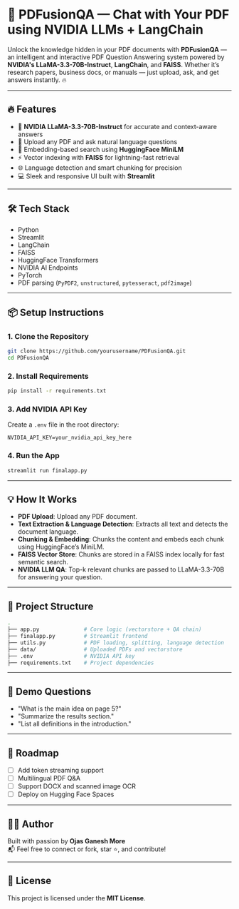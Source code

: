 # 🚀 PDFusionQA — Chat with Your PDF using NVIDIA LLMs + LangChain

Unlock the knowledge hidden in your PDF documents with **PDFusionQA** — an intelligent and interactive PDF Question Answering system powered by **NVIDIA's LLaMA-3.3-70B-Instruct**, **LangChain**, and **FAISS**. Whether it’s research papers, business docs, or manuals — just upload, ask, and get answers instantly. 🔥

---

## 🔥 Features

- 🤖 **NVIDIA LLaMA-3.3-70B-Instruct** for accurate and context-aware answers  
- 📄 Upload any PDF and ask natural language questions  
- 🧠 Embedding-based search using **HuggingFace MiniLM**  
- ⚡ Vector indexing with **FAISS** for lightning-fast retrieval  
- 🌐 Language detection and smart chunking for precision  
- 💻 Sleek and responsive UI built with **Streamlit**  

---

## 🛠 Tech Stack

- Python  
- Streamlit  
- LangChain  
- FAISS  
- HuggingFace Transformers  
- NVIDIA AI Endpoints  
- PyTorch  
- PDF parsing (`PyPDF2`, `unstructured`, `pytesseract`, `pdf2image`)  

---

## 📦 Setup Instructions

### 1. Clone the Repository

```bash
git clone https://github.com/yourusername/PDFusionQA.git
cd PDFusionQA
```

### 2. Install Requirements

```bash
pip install -r requirements.txt
```

### 3. Add NVIDIA API Key

Create a `.env` file in the root directory:

```env
NVIDIA_API_KEY=your_nvidia_api_key_here
```

### 4. Run the App

```bash
streamlit run finalapp.py
```

---

## 💡 How It Works

- **PDF Upload**: Upload any PDF document.
- **Text Extraction & Language Detection**: Extracts all text and detects the document language.
- **Chunking & Embedding**: Chunks the content and embeds each chunk using HuggingFace’s MiniLM.
- **FAISS Vector Store**: Chunks are stored in a FAISS index locally for fast semantic search.
- **NVIDIA LLM QA**: Top-k relevant chunks are passed to LLaMA-3.3-70B for answering your question.

---

## 📁 Project Structure

```bash
.
├── app.py              # Core logic (vectorstore + QA chain)
├── finalapp.py         # Streamlit frontend
├── utils.py            # PDF loading, splitting, language detection
├── data/               # Uploaded PDFs and vectorstore
├── .env                # NVIDIA API key
├── requirements.txt    # Project dependencies
```

---

## 📸 Demo Questions

- "What is the main idea on page 5?"
- "Summarize the results section."
- "List all definitions in the introduction."

---

## 🚧 Roadmap

- [ ] Add token streaming support
- [ ] Multilingual PDF Q&A
- [ ] Support DOCX and scanned image OCR
- [ ] Deploy on Hugging Face Spaces

---

## 👨‍💻 Author

Built with passion by **Ojas Ganesh More**  
📬 Feel free to connect or fork, star ⭐, and contribute!

---

## 📜 License

This project is licensed under the **MIT License**.